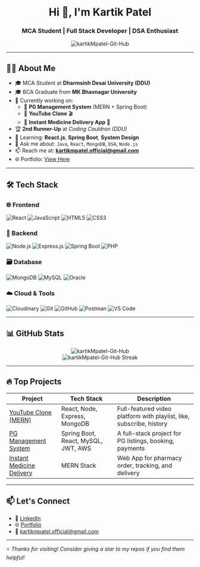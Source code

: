 <h1 align="center">Hi 👋, I'm Kartik Patel</h1>
<h3 align="center">MCA Student | Full Stack Developer | DSA Enthusiast</h3>

<p align="center">
  <img src="https://komarev.com/ghpvc/?username=kartikMpatel-Git-Hub&label=Profile%20views&color=0e75b6&style=flat" alt="kartikMpatel-Git-Hub" />
</p>

---

## 🧑‍💻 About Me

- 🎓 MCA Student at **Dharmsinh Desai University (DDU)**  
- 🎓 BCA Graduate from **MK Bhavnagar University**
- 🔭 Currently working on:
  - 🔹 **PG Management System** (MERN + Spring Boot)
  - 🔹 **YouTube Clone** 🎬
  - 🔹 **Instant Medicine Delivery App** 💊
- 🏆 **2nd Runner-Up** at *Coding Cauldron (DDU)*
- 🌱 Learning: **React.js**, **Spring Boot**, **System Design**
- 💬 Ask me about: `Java`, `React`, `MongoDB`, `DSA`, `Node.js`
- 📫 Reach me at: **kartikmpatel.official@gmail.com**
- 🌐 Portfolio: [View Here](https://kartikmpatel-portfolio.netlify.app/)

---

## 🛠️ Tech Stack

### 🌐 Frontend
![React](https://img.shields.io/badge/-React-20232A?style=for-the-badge&logo=react)
![JavaScript](https://img.shields.io/badge/-JavaScript-F7DF1E?style=for-the-badge&logo=javascript)
![HTML5](https://img.shields.io/badge/-HTML5-E34F26?style=for-the-badge&logo=html5)
![CSS3](https://img.shields.io/badge/-CSS3-1572B6?style=for-the-badge&logo=css3)

### 🧠 Backend
![Node.js](https://img.shields.io/badge/-Node.js-339933?style=for-the-badge&logo=nodedotjs)
![Express.js](https://img.shields.io/badge/-Express.js-000000?style=for-the-badge&logo=express)
![Spring Boot](https://img.shields.io/badge/-Spring%20Boot-6DB33F?style=for-the-badge&logo=springboot)
![PHP](https://img.shields.io/badge/-PHP-777BB4?style=for-the-badge&logo=php)

### 🗃️ Database
![MongoDB](https://img.shields.io/badge/-MongoDB-4EA94B?style=for-the-badge&logo=mongodb)
![MySQL](https://img.shields.io/badge/-MySQL-4479A1?style=for-the-badge&logo=mysql)
![Oracle](https://img.shields.io/badge/-Oracle-F80000?style=for-the-badge&logo=oracle)

### ☁️ Cloud & Tools
![Cloudinary](https://img.shields.io/badge/-Cloudinary-3448C5?style=for-the-badge&logo=cloudinary)
![Git](https://img.shields.io/badge/-Git-F05032?style=for-the-badge&logo=git)
![GitHub](https://img.shields.io/badge/-GitHub-181717?style=for-the-badge&logo=github)
![Postman](https://img.shields.io/badge/-Postman-FF6C37?style=for-the-badge&logo=postman)
![VS Code](https://img.shields.io/badge/-VSCode-007ACC?style=for-the-badge&logo=visualstudiocode)

---

## 📊 GitHub Stats

<p align="center">
  <img src="https://github-readme-stats.vercel.app/api?username=kartikMpatel-Git-Hub&show_icons=true&theme=radical" alt="kartikMpatel-Git-Hub" />
  <br />
  <img src="https://github-readme-streak-stats.herokuapp.com/?user=kartikMpatel-Git-Hub&theme=radical" alt="kartikMpatel-Git-Hub Streak" />
</p>

---

## 🔥 Top Projects

| Project | Tech Stack | Description |
|--------|------------|-------------|
| [YouTube Clone (MERN)](https://github.com/kartikMpatel-Git-Hub/youtube_clone) | React, Node, Express, MongoDB | Full-featured video platform with playlist, like, subscribe, history |
| [PG Management System](https://github.com/kartikMpatel-Git-Hub/pg-management-backend) | Spring Boot, React, MySQL, JWT, AWS | A full-stack project for PG listings, booking, payments |
| [Instant Medicine Delivery](https://github.com/kartikMpatel-Git-Hub/instant_medicine_delivery_backend) | MERN Stack | Web App for pharmacy order, tracking, and delivery |

---

## 📫 Let's Connect

- 💼 [LinkedIn](https://www.linkedin.com/in/kartikmpatel/)
- 🌐 [Portfolio](https://kartikmpatel-portfolio.netlify.app/)
- 📧 kartikmpatel.official@gmail.com

---

⭐️ *Thanks for visiting! Consider giving a star to my repos if you find them helpful!*
